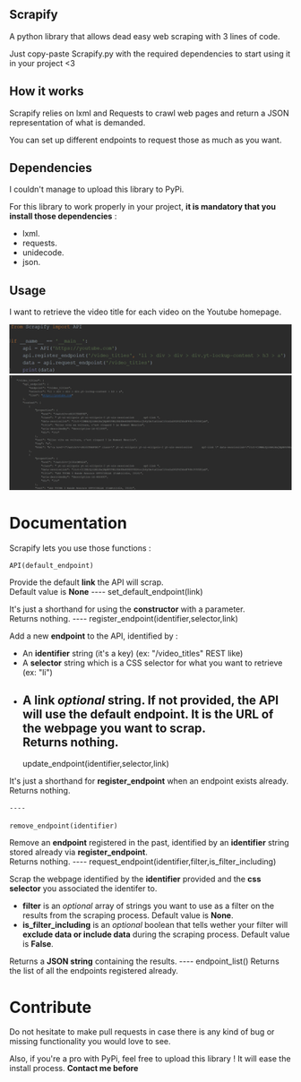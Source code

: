 ## Scrapify

A python library that allows dead easy web scraping with 3 lines of code.

Just copy-paste Scrapify.py with the required dependencies to start using it in your project <3

## How it works

Scrapify relies on lxml and Requests to crawl web pages and return a JSON representation of what is demanded.

You can set up different endpoints to request those as much as you want.

## Dependencies

I couldn't manage to upload this library to PyPi. <br />

For this library to work properly in your project, **it is mandatory that you install those dependencies** :
 - lxml.
 - requests.
 - unidecode.
 - json.

## Usage 

I want to retrieve the video title for each video on the Youtube homepage.

<img src="usage.png" />
<img src="result.png" />

# Documentation

Scrapify lets you use those functions : <br />

	API(default_endpoint)
	
Provide the default **link** the API will scrap. <br /> Default value is **None**
	----
    set_default_endpoint(link)

It's just a shorthand for using the **constructor** with a parameter. <br />
Returns nothing.
	----
    register_endpoint(identifier,selector,link)

Add a new **endpoint** to the API, identified by :

 - An **identifier** string (it's a key) (ex: "/video_titles" REST like)
 - A **selector** string which is a CSS selector for what you want to retrieve (ex: "li")
 - A **link** *optional* string. If not provided, the API will use the default endpoint.  It is the URL of the webpage you want to scrap.<br />
Returns nothing.
	----
	update_endpoint(identifier,selector,link)

It's just a shorthand for **register_endpoint** when an endpoint exists already. <br />
Returns nothing.

	----
    
    remove_endpoint(identifier)

Remove an **endpoint** registered in the past, identified by an **identifier** string stored already via **register_endpoint**. <br /> Returns nothing.
	----
    request_endpoint(identifier,filter,is_filter_including)

Scrap the webpage identified by the **identifier** provided and the **css selector** you associated the identifer to.

- **filter** is an *optional* array of strings you want to use as a filter on the results from the scraping process. Default value is **None**.
- **is_filter_including** is an *optional* boolean that tells wether your filter will **exclude data or include data** during the scraping process.  Default value is **False**.

Returns a **JSON string** containing the results.
	----
	endpoint_list()
Returns the list of all the endpoints registered already.


# Contribute

Do not hesitate to make pull requests in case there is any kind of bug or missing functionality you would love to see.

Also, if you're a pro with PyPi, feel free to upload this library ! It will ease the install process.  **Contact me before**
